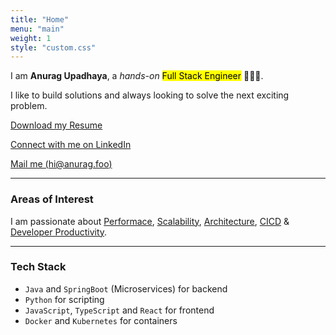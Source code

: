 ```yaml
---
title: "Home"
menu: "main"
weight: 1
style: "custom.css"
---
```


I am **Anurag Upadhaya**, a _hands-on_ <mark>Full Stack Engineer</mark> 👨🏻‍💻.

I like to build solutions and always looking to solve the next exciting problem.

[Download my Resume](#)

[Connect with me on LinkedIn](https://www.linkedin.com/in/anurag-upadhaya)

[Mail me (hi@anurag.foo)](mailto:hi@anurag.foo)

<hr>

### Areas of Interest

I am passionate about <u>Performace</u>, <u>Scalability</u>, <u>Architecture</u>, <u>CICD</u> & <u>Developer Productivity</u>.

<hr>

### Tech Stack

* `Java` and `SpringBoot` (Microservices) for backend
* `Python` for scripting
* `JavaScript`, `TypeScript` and `React` for frontend
* `Docker` and `Kubernetes` for containers
